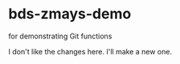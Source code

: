 # bds-zmays-demo
for demonstrating Git functions

I don't like the changes here. I'll make a new one.
